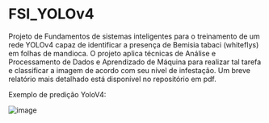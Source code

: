 # FSI_YOLOv4
Projeto de Fundamentos de sistemas inteligentes para o treinamento de um rede YOLOv4 capaz de identificar a presença de Bemisia tabaci (whiteflys) em folhas de mandioca. O projeto aplica técnicas de Análise e Processamento de Dados e Aprendizado de Máquina para realizar tal tarefa e classificar a imagem de acordo com seu nível de infestação. Um breve relatório mais detalhado está disponível no repositório em pdf.

Exemplo de predição YoloV4:

![image](https://user-images.githubusercontent.com/54986681/189026907-7b793f94-d2dd-4666-aead-2787775f9182.png)
